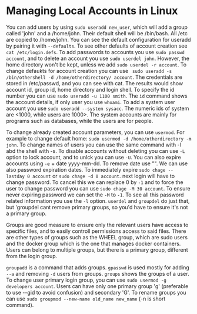 # Managing Local Accounts in Linux

You can add users by using `sudo useradd new_user`, which will add a group called 'john' and a /home/john. Their default shell will be /bin/bash. All /etc are copied to /home/john. You can see the default configuration for useradd by pairing it with `--defaults`. To see other defaults of account creation see `cat /etc/login.defs`. To add passwords to accounts you use `sudo passwd account`, and to delete an account you use `sudo userdel john`. However, the home directory won't be kept, unless we add `sudo userdel -r account`. To change defaukts for account creation you can use ` sudo useradd -s /bin/othershell -d /home/otherdirectory/ account`. The credentials are stored in /etc/passwd, and you can see with cat. The results would show account id, group id, home directory and login shell. To specify the id number you can use `sudo useradd -u 1100 smith`. The `id` command shows the account details, if only user you use `whoami`. To add a system user account you use `sudo useradd --system sysacc`. The numeric ids of system are <1000, while users are 1000>. The system accounts are mainly for programs such as databases, while the users are for people. 

To change already created account parameters, you can use `usermod`. For example to change default home: `sudo usermod -d /home/otherdirectory -m john`. To change names of users you can use the same command with -l abd the shell with -s. To disable accounts without deleting you can use `-L` option to lock account, and to unlck you can use `-U`. You can also expire accounts using `-e` + date yyyy-mm-dd. To remove date use "". We can use also password expiration dates. To immediately expire `sudo chage --lastday 0 account` or `sudo chage -d 0 account`. next login will have to change password. To cancel this we can replace 0 by `-1` and to force the user to change password you can use `sudo chage -M 30 account`. To ensure never expiring password we can set the `-M` to `-1`. To see all this password related information you use the `-l` option. `userdel` and `groupdel` do just that, but 'groupdel cant remove primary groups, so you'd have to ensure it's not a primary group. 

Groups are good measure to ensure only the relevant users have access to specific files, and to easily controll permissions access to said files. There are other types of groups such as the WHEEL group, which are sudo users and the docker group which is the one that manages docker containers. Users can belong to multiple groups, but there is a primary group, different from the login group. 

`groupadd` is a command that adds groups. `gpasswd` is used mostly for adding `--a` and removing `-d` users from groups. `groups` shows the groups of a user. To change user primary login group, you can use `sudo usermod -g developers account`. Users can have only one primary group 'g' (preferable to use --gid to avoid confusion) and secondary 'G'. To rename groups you can use `sudo groupmod --new-name old_name new_name` (-n is short command). 
